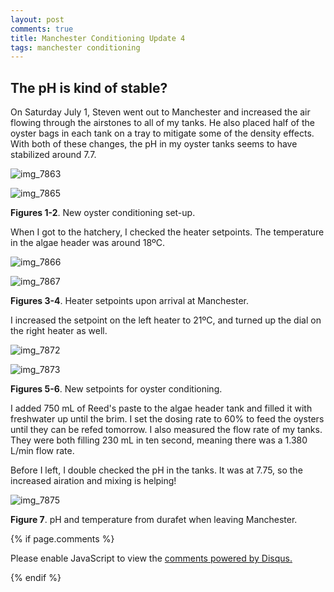 ```yaml
---
layout: post
comments: true
title: Manchester Conditioning Update 4
tags: manchester conditioning
---
```


## The pH is kind of stable?

On Saturday July 1, Steven went out to Manchester and increased the air flowing through the airstones to all of my tanks. He also placed half of the oyster bags in each tank on a tray to mitigate some of the density effects. With both of these changes, the pH in my oyster tanks seems to have stabilized around 7.7.

![img_7863](https://user-images.githubusercontent.com/22335838/28337305-12e72ca2-6bba-11e7-8cd2-51c4ad3d30bc.JPG)

![img_7865](https://user-images.githubusercontent.com/22335838/28337306-12e80118-6bba-11e7-8c10-ee1cfc6480ca.JPG)

**Figures 1-2**. New oyster conditioning set-up.

When I got to the hatchery, I checked the heater setpoints. The temperature in the algae header was around 18ºC.

![img_7866](https://user-images.githubusercontent.com/22335838/28337366-421b7410-6bba-11e7-8504-ef9914086d3d.JPG)

![img_7867](https://user-images.githubusercontent.com/22335838/28337365-4213fb40-6bba-11e7-8a38-0426ed7baf2f.JPG)

**Figures 3-4**. Heater setpoints upon arrival at Manchester.

I increased the setpoint on the left heater to 21ºC, and turned up the dial on the right heater as well.

![img_7872](https://user-images.githubusercontent.com/22335838/28337488-a0e5d904-6bba-11e7-8f01-68dbb5bed90c.JPG)

![img_7873](https://user-images.githubusercontent.com/22335838/28337487-a0e4d72a-6bba-11e7-9a06-323c603b858b.JPG)

**Figures 5-6**. New setpoints for oyster conditioning.

I added 750 mL of Reed's paste to the algae header tank and filled it with freshwater up until the brim. I set the dosing rate to 60% to feed the oysters until they can be refed tomorrow. I also measured the flow rate of my tanks. They were both filling 230 mL in ten second, meaning there was a 1.380 L/min flow rate.

Before I left, I double checked the pH in the tanks. It was at 7.75, so the increased airation and mixing is helping!

![img_7875](https://user-images.githubusercontent.com/22335838/28337528-bfeeb122-6bba-11e7-984e-87e895637ea1.JPG)

**Figure 7**. pH and temperature from durafet when leaving Manchester.

{% if page.comments %}

<div id="disqus_thread"></div>
<script>

/**
*  RECOMMENDED CONFIGURATION VARIABLES: EDIT AND UNCOMMENT THE SECTION BELOW TO INSERT DYNAMIC VALUES FROM YOUR PLATFORM OR CMS.
*  LEARN WHY DEFINING THESE VARIABLES IS IMPORTANT: https://disqus.com/admin/universalcode/#configuration-variables*/
/*
var disqus_config = function () {
this.page.url = PAGE_URL;  // Replace PAGE_URL with your page's canonical URL variable
this.page.identifier = PAGE_IDENTIFIER; // Replace PAGE_IDENTIFIER with your page's unique identifier variable
};
*/
(function() { // DON'T EDIT BELOW THIS LINE
var d = document, s = d.createElement('script');
s.src = 'https://the-responsible-grad-student.disqus.com/embed.js';
s.setAttribute('data-timestamp', +new Date());
(d.head || d.body).appendChild(s);
})();
</script>
<noscript>Please enable JavaScript to view the <a href="https://disqus.com/?ref_noscript">comments powered by Disqus.</a></noscript>

{% endif %}

<script id="dsq-count-scr" src="//the-responsible-grad-student.disqus.com/count.js" async></script>
